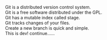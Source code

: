 Git is a distributed version control system.  
Git is a free software distributed under the GPL.  
Git has a mutable index called stage.  
Git tracks changes of your files.  
Create a new branch is quick and simple.  
This is dev! continue……


